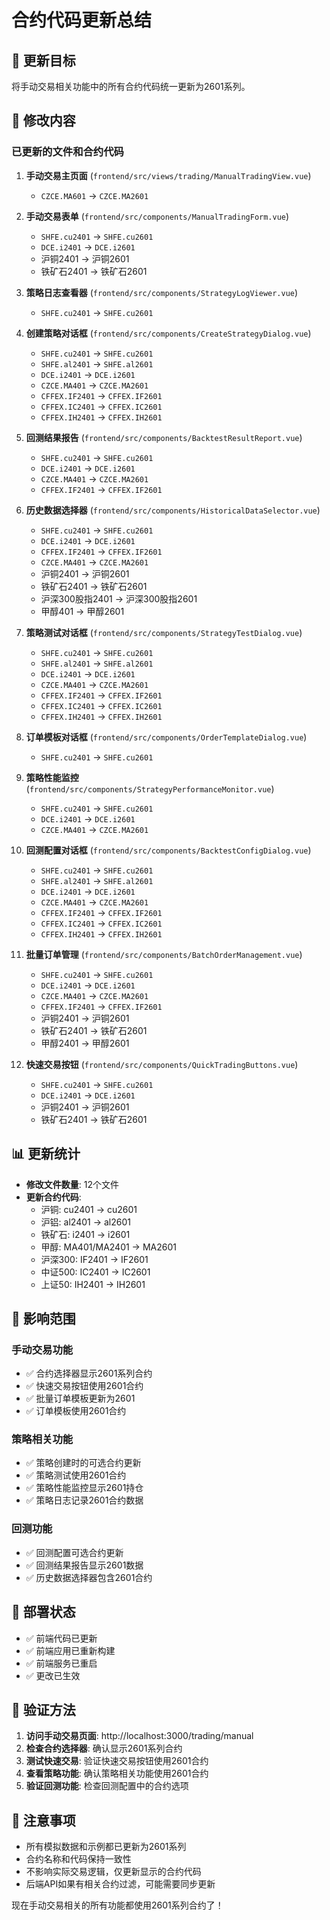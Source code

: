 # 合约代码更新总结

## 🎯 更新目标

将手动交易相关功能中的所有合约代码统一更新为2601系列。

## 📝 修改内容

### 已更新的文件和合约代码

1. **手动交易主页面** (`frontend/src/views/trading/ManualTradingView.vue`)
   - `CZCE.MA601` → `CZCE.MA2601`

2. **手动交易表单** (`frontend/src/components/ManualTradingForm.vue`)
   - `SHFE.cu2401` → `SHFE.cu2601`
   - `DCE.i2401` → `DCE.i2601`
   - 沪铜2401 → 沪铜2601
   - 铁矿石2401 → 铁矿石2601

3. **策略日志查看器** (`frontend/src/components/StrategyLogViewer.vue`)
   - `SHFE.cu2401` → `SHFE.cu2601`

4. **创建策略对话框** (`frontend/src/components/CreateStrategyDialog.vue`)
   - `SHFE.cu2401` → `SHFE.cu2601`
   - `SHFE.al2401` → `SHFE.al2601`
   - `DCE.i2401` → `DCE.i2601`
   - `CZCE.MA401` → `CZCE.MA2601`
   - `CFFEX.IF2401` → `CFFEX.IF2601`
   - `CFFEX.IC2401` → `CFFEX.IC2601`
   - `CFFEX.IH2401` → `CFFEX.IH2601`

5. **回测结果报告** (`frontend/src/components/BacktestResultReport.vue`)
   - `SHFE.cu2401` → `SHFE.cu2601`
   - `DCE.i2401` → `DCE.i2601`
   - `CZCE.MA401` → `CZCE.MA2601`
   - `CFFEX.IF2401` → `CFFEX.IF2601`

6. **历史数据选择器** (`frontend/src/components/HistoricalDataSelector.vue`)
   - `SHFE.cu2401` → `SHFE.cu2601`
   - `DCE.i2401` → `DCE.i2601`
   - `CFFEX.IF2401` → `CFFEX.IF2601`
   - `CZCE.MA401` → `CZCE.MA2601`
   - 沪铜2401 → 沪铜2601
   - 铁矿石2401 → 铁矿石2601
   - 沪深300股指2401 → 沪深300股指2601
   - 甲醇401 → 甲醇2601

7. **策略测试对话框** (`frontend/src/components/StrategyTestDialog.vue`)
   - `SHFE.cu2401` → `SHFE.cu2601`
   - `SHFE.al2401` → `SHFE.al2601`
   - `DCE.i2401` → `DCE.i2601`
   - `CZCE.MA401` → `CZCE.MA2601`
   - `CFFEX.IF2401` → `CFFEX.IF2601`
   - `CFFEX.IC2401` → `CFFEX.IC2601`
   - `CFFEX.IH2401` → `CFFEX.IH2601`

8. **订单模板对话框** (`frontend/src/components/OrderTemplateDialog.vue`)
   - `SHFE.cu2401` → `SHFE.cu2601`

9. **策略性能监控** (`frontend/src/components/StrategyPerformanceMonitor.vue`)
   - `SHFE.cu2401` → `SHFE.cu2601`
   - `DCE.i2401` → `DCE.i2601`
   - `CZCE.MA401` → `CZCE.MA2601`

10. **回测配置对话框** (`frontend/src/components/BacktestConfigDialog.vue`)
    - `SHFE.cu2401` → `SHFE.cu2601`
    - `SHFE.al2401` → `SHFE.al2601`
    - `DCE.i2401` → `DCE.i2601`
    - `CZCE.MA401` → `CZCE.MA2601`
    - `CFFEX.IF2401` → `CFFEX.IF2601`
    - `CFFEX.IC2401` → `CFFEX.IC2601`
    - `CFFEX.IH2401` → `CFFEX.IH2601`

11. **批量订单管理** (`frontend/src/components/BatchOrderManagement.vue`)
    - `SHFE.cu2401` → `SHFE.cu2601`
    - `DCE.i2401` → `DCE.i2601`
    - `CZCE.MA401` → `CZCE.MA2601`
    - `CFFEX.IF2401` → `CFFEX.IF2601`
    - 沪铜2401 → 沪铜2601
    - 铁矿石2401 → 铁矿石2601
    - 甲醇2401 → 甲醇2601

12. **快速交易按钮** (`frontend/src/components/QuickTradingButtons.vue`)
    - `SHFE.cu2401` → `SHFE.cu2601`
    - `DCE.i2401` → `DCE.i2601`
    - 沪铜2401 → 沪铜2601
    - 铁矿石2401 → 铁矿石2601

## 📊 更新统计

- **修改文件数量**: 12个文件
- **更新合约代码**: 
  - 沪铜: cu2401 → cu2601
  - 沪铝: al2401 → al2601
  - 铁矿石: i2401 → i2601
  - 甲醇: MA401/MA2401 → MA2601
  - 沪深300: IF2401 → IF2601
  - 中证500: IC2401 → IC2601
  - 上证50: IH2401 → IH2601

## 🎯 影响范围

### 手动交易功能
- ✅ 合约选择器显示2601系列合约
- ✅ 快速交易按钮使用2601合约
- ✅ 批量订单模板更新为2601
- ✅ 订单模板使用2601合约

### 策略相关功能
- ✅ 策略创建时的可选合约更新
- ✅ 策略测试使用2601合约
- ✅ 策略性能监控显示2601持仓
- ✅ 策略日志记录2601合约数据

### 回测功能
- ✅ 回测配置可选合约更新
- ✅ 回测结果报告显示2601数据
- ✅ 历史数据选择器包含2601合约

## 🚀 部署状态

- ✅ 前端代码已更新
- ✅ 前端应用已重新构建
- ✅ 前端服务已重启
- ✅ 更改已生效

## 🧪 验证方法

1. **访问手动交易页面**: http://localhost:3000/trading/manual
2. **检查合约选择器**: 确认显示2601系列合约
3. **测试快速交易**: 验证快速交易按钮使用2601合约
4. **查看策略功能**: 确认策略相关功能使用2601合约
5. **验证回测功能**: 检查回测配置中的合约选项

## 📝 注意事项

- 所有模拟数据和示例都已更新为2601系列
- 合约名称和代码保持一致性
- 不影响实际交易逻辑，仅更新显示的合约代码
- 后端API如果有相关合约过滤，可能需要同步更新

现在手动交易相关的所有功能都使用2601系列合约了！